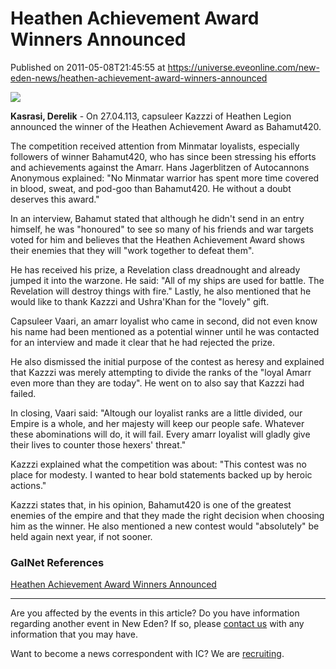 # Heathen Achievement Award Winners Announced
Published on 2011-05-08T21:45:55 at https://universe.eveonline.com/new-eden-news/heathen-achievement-award-winners-announced

![](http://www.eve-ic.net/media/assets/icarticlebanner.png)  
  
 **Kasrasi, Derelik** \- On 27.04.113, capsuleer Kazzzi of Heathen Legion announced the winner of the Heathen Achievement Award as Bahamut420.   
  
The competition received attention from Minmatar loyalists, especially followers of winner Bahamut420, who has since been stressing his efforts and achievements against the Amarr. Hans Jagerblitzen of Autocannons Anonymous explained: "No Minmatar warrior has spent more time covered in blood, sweat, and pod-goo than Bahamut420. He without a doubt deserves this award."   
  
In an interview, Bahamut stated that although he didn't send in an entry himself, he was "honoured" to see so many of his friends and war targets voted for him and believes that the Heathen Achievement Award shows their enemies that they will "work together to defeat them".   
  
He has received his prize, a Revelation class dreadnought and already jumped it into the warzone. He said: "All of my ships are used for battle. The Revelation will destroy things with fire." Lastly, he also mentioned that he would like to thank Kazzzi and Ushra'Khan for the "lovely" gift.   
  
Capsuleer Vaari, an amarr loyalist who came in second, did not even know his name had been mentioned as a potential winner until he was contacted for an interview and made it clear that he had rejected the prize.   
  
He also dismissed the initial purpose of the contest as heresy and explained that Kazzzi was merely attempting to divide the ranks of the "loyal Amarr even more than they are today". He went on to also say that Kazzzi had failed.   
  
In closing, Vaari said: "Altough our loyalist ranks are a little divided, our Empire is a whole, and her majesty will keep our people safe. Whatever these abominations will do, it will fail. Every amarr loyalist will gladly give their lives to counter those hexers' threat."   
  
Kazzzi explained what the competition was about: "This contest was no place for modesty. I wanted to hear bold statements backed up by heroic actions."   
  
Kazzzi states that, in his opinion, Bahamut420 is one of the greatest enemies of the empire and that they made the right decision when choosing him as the winner. He also mentioned a new contest would "absolutely" be held again next year, if not sooner.

### GalNet References

[Heathen Achievement Award Winners Announced](http://www.eveonline.com/ingameboard.asp?a=topic&threadID=1502973)

* * *

Are you affected by the events in this article? Do you have information regarding another event in New Eden? If so, please [contact us](http://www.eveonline.com/news.asp?a=submitrp) with any information that you may have.  
  
Want to become a news correspondent with IC? We are [recruiting](http://www.eveonline.com/isd.asp).
